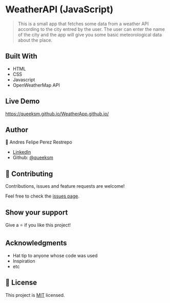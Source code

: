 # WeatherAPI (JavaScript)

> This is a small app that fetches some data from a weather API according to the city entred by the user.
> The user can enter the name of the city and the app will give you some basic meteorological data about the place.

## Built With

- HTML
- CSS
- Javascript
- OpenWeatherMap API

## Live Demo
  https://queeksm.github.io/WeatherApp.github.io/

## Author

👤 Andres Felipe Perez Restrepo

- [LinkedIn](https://www.linkedin.com/in/andres-felipe-perez-restrepo/)
-  Github: [@queeksm](https://github.com/queeksm)


## 🤝 Contributing

Contributions, issues and feature requests are welcome!

Feel free to check the [issues page](issues/).

## Show your support

Give a ⭐️ if you like this project!

## Acknowledgments

- Hat tip to anyone whose code was used
- Inspiration
- etc

## 📝 License

This project is [MIT](lic.url) licensed.



